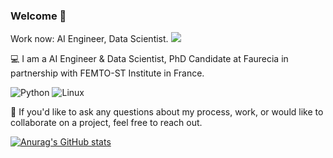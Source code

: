 ### Welcome 👋

Work now: AI Engineer, Data Scientist. 
![](https://komarev.com/ghpvc/?username=anasselhoud)

💻 I am a AI Engineer & Data Scientist, PhD Candidate at Faurecia in partnership with FEMTO-ST Institute in France.

<img src="https://img.shields.io/badge/-Python-F3F7FA?logo=Python&logoColor=339933&style=for-the-badge&logoWidth=30" alt="Python">
<img src="https://img.shields.io/badge/-Linux-F3F7FA?logo=Python&logoColor=339933&style=for-the-badge&logoWidth=30" alt="Linux">

📩  If you'd like to ask any questions about my process, work, or would like to collaborate on a project, feel free to reach out.

[![Anurag's GitHub stats](https://github-readme-stats.vercel.app/api?username=anasselhoud&hide=issues&show_icons=true&theme=tokyonight)](https://github.com/anuraghazra/github-readme-stats)


<!--
**anasselhoud/anasselhoud** is a ✨ _special_ ✨ repository because its `README.md` (this file) appears on your GitHub profile.

Here are some ideas to get you started:

- 🔭 I’m currently working on ...
- 🌱 I’m currently learning ...
- 👯 I’m looking to collaborate on ...
- 🤔 I’m looking for help with ...
- 💬 Ask me about ...
- 📫 How to reach me: ...
- 😄 Pronouns: ...
- ⚡ Fun fact: ...
-->
